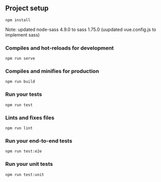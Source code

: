 ## Project setup

```
npm install
```
Note: updated node-sass 4.9.0 to sass 1.75.0 (uupdated vue.config.js to implement sass)


### Compiles and hot-reloads for development

```
npm run serve
```

### Compiles and minifies for production

```
npm run build
```

### Run your tests

```
npm run test
```

### Lints and fixes files

```
npm run lint
```

### Run your end-to-end tests

```
npm run test:e2e
```

### Run your unit tests

```
npm run test:unit
```
